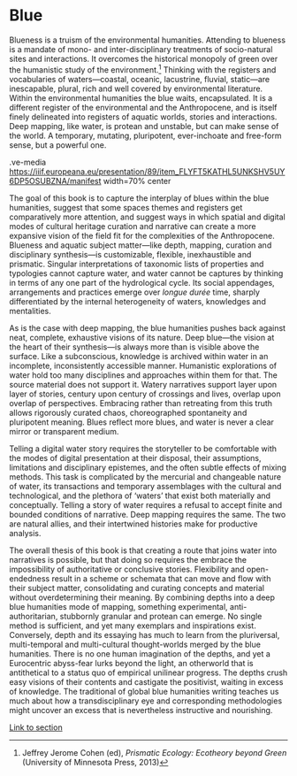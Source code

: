 # Blue

Blueness is a truism of the environmental humanities. Attending to blueness is a mandate of mono- and inter-disciplinary treatments of socio-natural sites and interactions. It overcomes the historical monopoly of green over the humanistic study of the environment.[^1] Thinking with the registers and vocabularies of waters—coastal, oceanic, lacustrine, fluvial, static—are inescapable, plural, rich and well covered by environmental literature. Within the environmental humanities the blue waits, encapsulated. It is a different register of the environmental and the Anthropocene, and is itself finely delineated into registers of aquatic worlds, stories and interactions. Deep mapping, like water, is protean and unstable, but can make sense of the world. A temporary, mutating, pluripotent, ever-inchoate and free-form sense, but a powerful one.

.ve-media https://iiif.europeana.eu/presentation/89/item_FLYFT5KATHL5UNKSHV5UY6DP5OSUBZNA/manifest width=70% center

The goal of this book is to capture the interplay of blues within the blue humanities, suggest that some spaces themes and registers get comparatively more attention, and suggest ways in which spatial and digital modes of cultural heritage curation and narrative can create a more expansive vision of the field fit for the complexities of the Anthropocene. Blueness and aquatic subject matter—like depth, mapping, curation and disciplinary synthesis—is customizable, flexible, inexhaustible and prismatic. Singular interpretations of taxonomic lists of properties and typologies cannot capture water, and water cannot be captures by thinking in terms of any one part of the hydrological cycle. Its social appendages, arrangements and practices emerge over _longue durée_ time, sharply differentiated by the internal heterogeneity of waters, knowledges and mentalities.

As is the case with deep mapping, the blue humanities pushes back against neat, complete, exhaustive visions of its nature. Deep blue—the vision at the heart of their synthesis—is always more than is visible above the surface. Like a subconscious, knowledge is archived within water in an incomplete, inconsistently accessible manner. Humanistic explorations of water hold too many disciplines and approaches within them for that. The source material does not support it. Watery narratives support layer upon layer of stories, century upon century of crossings and lives, overlap upon overlap of perspectives. Embracing rather than retreating from this truth allows rigorously curated chaos, choreographed spontaneity and pluripotent meaning. Blues reflect more blues, and water is never a clear mirror or transparent medium.

Telling a digital water story requires the storyteller to be comfortable with the modes of digital presentation at their disposal, their assumptions, limitations and disciplinary epistemes, and the often subtle effects of mixing methods. This task is complicated by the mercurial and changeable nature of water, its transactions and temporary assemblages with the cultural and technological, and the plethora of ‘waters’ that exist both materially and conceptually. Telling a story of water requires a refusal to accept finite and bounded conditions of narrative. Deep mapping requires the same. The two are natural allies, and their intertwined histories make for productive analysis.

The overall thesis of this book is that creating a route that joins water into narratives is possible, but that doing so requires the embrace the impossibility of authoritative or conclusive stories. Flexibility and open-endedness result in a scheme or schemata that can move and flow with their subject matter, consolidating and curating concepts and material without overdetermining their meaning. By combining depths into a deep blue humanities mode of mapping, something experimental, anti-authoritarian, stubbornly granular and protean can emerge. No single method is sufficient, and yet many exemplars and inspirations exist. Conversely, depth and its essaying has much to learn from the pluriversal, multi-temporal and multi-cultural thought-worlds merged by the blue humanities. There is no one human imagination of the depths, and yet a Eurocentric abyss-fear lurks beyond the light, an otherworld that is antithetical to a status quo of empirical unilinear progress. The depths crush easy visions of their contents and castigate the positivist, waiting in excess of knowledge. The traditional of global blue humanities writing teaches us much about how a transdisciplinary eye and corresponding methodologies might uncover an excess that is nevertheless instructive and nourishing.

[Link to section](https://www.juncture-digital.org/deepmapsbluehumanities/Deep-Maps-Blue-Humanities/Blue)

[^1]: Jeffrey Jerome Cohen (ed), _Prismatic Ecology: Ecotheory beyond Green_ (University of Minnesota Press, 2013)

